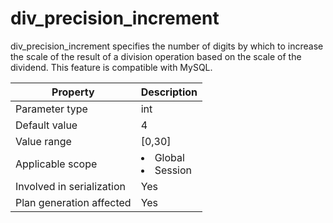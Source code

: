div_precision_increment
============================================
<!-- # docslug#/oceanbase-database/oceanbase-database/V4.0.0/div_precision_increment-1-2-3 -->
div_precision_increment specifies the number of digits by which to increase the scale of the result of a division operation based on the scale of the dividend. This feature is compatible with MySQL.


| **Property** | **Description** |
|----------|------------------------------------------------------------------------------------------------------------|
| Parameter type | int |
| Default value | 4 |
| Value range | [0,30] |
| Applicable scope | <li> Global   <li> Session |
| Involved in serialization | Yes |
| Plan generation affected | Yes |



